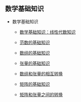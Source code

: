 ## 数学基础知识

- 数学基础知识
  - [数学基础知识：线性代数知识]()
  - [范数的基础知识](https://github.com/pengsihua2023/Deep-Learning-Lecture-Notes/blob/main/02.%20%E6%95%B0%E5%AD%A6%E5%9F%BA%E7%A1%80%E7%9F%A5%E8%AF%86/%E6%95%B0%E5%AD%A6%E5%9F%BA%E7%A1%80%E7%9F%A5%E8%AF%86%EF%BC%9A%E8%8C%83%E6%95%B0%E7%9A%84%E5%9F%BA%E7%A1%80%E7%9F%A5%E8%AF%86.md)

  - [数组的基础知识](https://github.com/pengsihua2023/Deep-Learning-Lecture-Notes/blob/main/02.%20%E6%95%B0%E5%AD%A6%E5%9F%BA%E7%A1%80%E7%9F%A5%E8%AF%86/%E6%95%B0%E5%AD%A6%E5%9F%BA%E7%A1%80%E7%9F%A5%E8%AF%86%EF%BC%9A%E6%95%B0%E7%BB%84%E7%9A%84%E5%9F%BA%E7%A1%80%E7%9F%A5%E8%AF%86.md)
  - [张量的基础知识](https://github.com/pengsihua2023/Deep-Learning-Lecture-Notes/blob/main/02.%20%E6%95%B0%E5%AD%A6%E5%9F%BA%E7%A1%80%E7%9F%A5%E8%AF%86/%E6%95%B0%E5%AD%A6%E5%9F%BA%E7%A1%80%E7%9F%A5%E8%AF%86%EF%BC%9A%E5%BC%A0%E9%87%8F%E7%9A%84%E5%9F%BA%E7%A1%80%E7%9F%A5%E8%AF%86.md)
  - [数组和张量的相互转换](https://github.com/pengsihua2023/Deep-Learning-Lecture-Notes/blob/main/02.%20%E6%95%B0%E5%AD%A6%E5%9F%BA%E7%A1%80%E7%9F%A5%E8%AF%86/%E6%95%B0%E5%AD%A6%E5%9F%BA%E7%A1%80%E7%9F%A5%E8%AF%86%EF%BC%9A%E6%95%B0%E7%BB%84%E5%92%8C%E5%BC%A0%E9%87%8F%E4%B9%8B%E9%97%B4%E7%9A%84%E8%BD%AC%E6%8D%A2.md)
  - [矩阵的基础知识](https://github.com/pengsihua2023/Deep-Learning-Lecture-Notes/blob/main/02.%20%E6%95%B0%E5%AD%A6%E5%9F%BA%E7%A1%80%E7%9F%A5%E8%AF%86/%E6%95%B0%E5%AD%A6%E5%9F%BA%E7%A1%80%E7%9F%A5%E8%AF%86%EF%BC%9A%E7%9F%A9%E9%98%B5%E7%9A%84%E5%9F%BA%E7%A1%80%E7%9F%A5%E8%AF%86.md)
  - [矩阵和张量之间的转换](https://github.com/pengsihua2023/Deep-Learning-Lecture-Notes/blob/main/02.%20%E6%95%B0%E5%AD%A6%E5%9F%BA%E7%A1%80%E7%9F%A5%E8%AF%86/%E6%95%B0%E5%AD%A6%E5%9F%BA%E7%A1%80%E7%9F%A5%E8%AF%86%EF%BC%9A%E7%9F%A9%E9%98%B5%E5%92%8C%E5%BC%A0%E9%87%8F%E4%B9%8B%E9%97%B4%E7%9A%84%E8%BD%AC%E6%8D%A2.md)
